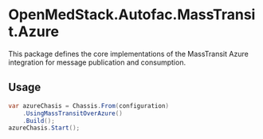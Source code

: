 # OpenMedStack.Autofac.MassTransit.Azure

This package defines the core implementations of the MassTransit Azure integration for message publication and consumption.

## Usage

```csharp
var azureChasis = Chassis.From(configuration)
    .UsingMassTransitOverAzure()
    .Build();
azureChasis.Start();
```
